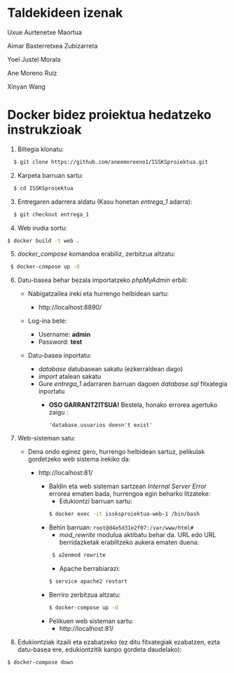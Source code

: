 # Taldekideen izenak
  Uxue Aurtenetxe Maortua

  Aimar Basterretxea Zubizarreta

  Yoel Justel Morala

  Ane Moreno Ruiz

  Xinyan Wang


# Docker bidez proiektua hedatzeko instrukzioak

1. Biltegia klonatu:
```bash
  $ git clone https://github.com/aneemoreeno1/ISSKSproiektua.git
  ```
2. Karpeta barruan sartu:
```bash
  $ cd ISSKSproiektua
  ```
3.  Entregaren adarrera aldatu (Kasu honetan _entrega_1_ adarra):
```bash
  $ git checkout entrega_1
  ```
4. Web irudia sortu:
```bash
$ docker build -t web .
  ```
5. _docker_compose_ komandoa erabiliz, zerbitzua altzatu:
 ```bash
  $ docker-compose up -d
  ```
6. Datu-basea behar bezala importatzeko *phpMyAdmin* erbili:
   - Nabigatzailea ireki eta hurrengo helbidean sartu:
     - http://localhost:8890/

   - Log-ina bete:
     - Username: **admin**
     - Password: **test**
     
   - Datu-basea inportatu:
     - _database_ datubasean sakatu (ezkerraldean dago)
     - _import_ atalean sakatu
     - Gure _entrega_1_ adarraren barruan dagoen *_database.sql_* fitxategia inportatu
       - **OSO GARRANTZITSUA!** Bestela, honako errorea agertuko zaigu :

           ``
            'database.usuarios doesn't exist'
            ``
  7. Web-sisteman satu:
     - Dena ondo eginez gero, hurrengo helbidean sartuz, pelikulak gordetzeko web sistema irekiko da:
       - http://localhost:81/
       
          - Baldin eta web sisteman sartzean _Internal Server Error_ errorea ematen bada, hurrengoa egin beharko litzateke:
            - Edukiontzi barruan sartu:
            ```bash
            $ docker exec -it issksproiektua-web-1 /bin/bash
            ```
           - Behin barruan:
            `` root@d4e5d31e2f07:/var/www/html# `` 
              - _mod_rewrite_ modulua aktibatu behar da. URL edo URL berridazketak erabiltzeko aukera ematen duena:
             ```bash
              $ a2enmod rewrite
             ```
              - Apache berrabiarazi:
              ```bash
              $ service apache2 restart
              ```
          - Berriro zerbitzua altzatu:
            ```bash
            $ docker-compose up -d
            ```
          - Pelikuen web sisteman sartu:
             - http://localhost:81/
               
  8. Edukiontziak itzaili eta ezabatzeko (ez ditu fitxategiak ezabatzen, ezta datu-basea ere, edukiontzitik kanpo gordeta daudelako):
  ```bash
  $ docker-compose down
  ```
